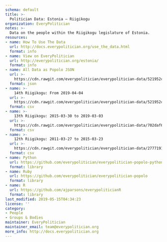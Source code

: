 ```yaml
---
schema: default
title: >-
  Politician Data: Estonia — Riigikogu
organization: EveryPolitician
notes: >-
  Data on the people within the Riigikogu legislature of Estonia.
resources:
- name: How To Use The Data
  url: http://docs.everypolitician.org/use_the_data.html
  format: info
- name: View on EveryPolitician
  url: http://everypolitician.org/estonia/
  format: info
- name: All Data as Popolo JSON
  url: >-
    https://cdn.rawgit.com/everypolitician/everypolitician-data/521952ca456e913e678c7b3cf3e308e69c97c311/data/Estonia/Riigikogu/ep-popolo-v1.0.json
  format: json
- name: >-
    14th Riigikogu: From 2019-04-04
  url: >-
    https://cdn.rawgit.com/everypolitician/everypolitician-data/521952ca456e913e678c7b3cf3e308e69c97c311/data/Estonia/Riigikogu/term-14.csv
  format: csv
- name: >-
    13th Riigikogu: 2015-03-30 to 2019-03-03
  url: >-
    https://cdn.rawgit.com/everypolitician/everypolitician-data/702daf6fd0c0bd5756c69489983366233b78f09e/data/Estonia/Riigikogu/term-13.csv
  format: csv
- name: >-
    12th Riigikogu: 2011-03-27 to 2015-03-23
  url: >-
    https://cdn.rawgit.com/everypolitician/everypolitician-data/2777191bad8137347f580c01969890cf95491ba9/data/Estonia/Riigikogu/term-12.csv
  format: csv
- name: Python
  url: https://github.com/everypolitician/everypolitician-popolo-python
  format: library
- name: Ruby
  url: https://github.com/everypolitician/everypolitician-popolo
  format: library
- name: R
  url: https://github.com/ajparsons/everypoliticianR
  format: library
last_modified: 2019-05-15T04:34:23
license: ''
category:
- People
- Groups & Bodies
maintainer: EveryPolitician
maintainer_email: team@everypolitician.org
more_info: http://docs.everypolitician.org
---
```

